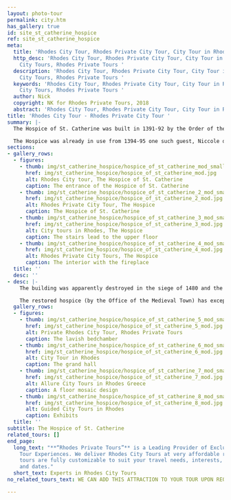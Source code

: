 ```yaml
---
layout: photo-tour
permalink: city.htm
has_gallery: true
id: site_st_catherine_hospice
ref: site_st_catherine_hospice
meta:
  title: 'Rhodes City Tour, Rhodes Private City Tour, City Tour in Rhodes '
  http_desc: 'Rhodes City Tour, Rhodes Private City Tour, City Tour in Rhodes, Rhodes
    City Tours, Rhodes Private Tours '
  description: 'Rhodes City Tour, Rhodes Private City Tour, City Tour in Rhodes, Rhodes
    City Tours, Rhodes Private Tours '
  keywords: 'Rhodes City Tour, Rhodes Private City Tour, City Tour in Rhodes, Rhodes
    City Tours, Rhodes Private Tours '
  author: Nick
  copyright: NK for Rhodes Private Tours, 2018
  abstract: 'Rhodes City Tour, Rhodes Private City Tour, City Tour in Rhodes '
title: 'Rhodes City Tour - Rhodes Private City Tour '
summary: |-
  The Hospice of St. Catherine was built in 1391-92 by the Order of the Knights of St. John (Knights Hospitallers) to house and entertain esteemed guests. The Hospice built under Grand Master Heredia, by the Italian Domenico d'Allemagna, admiral of the Order of the Knights. 

  The Hospice was already in use from 1394-95 one such guest, Niccole de Martoni, described it as "beautiful and splendid, with many handsome rooms, containing many and good beds".
sections:
- gallery_rows:
  - figures:
    - thumb: img/st_catherine_hospice/hospice_of_st_catherine_mod_small.jpg
      href: img/st_catherine_hospice/hospice_of_st_catherine_mod.jpg
      alt: Rhodes City tour, The Hospice of St. Catherine
      caption: The entrance of the Hospice of St. Catherine
    - thumb: img/st_catherine_hospice/hospice_of_st_catherine_2_mod_small.jpg
      href: img/st_catherine_hospice/hospice_of_st_catherine_2_mod.jpg
      alt: Rhodes Private City Tour, The Hospice
      caption: The Hospice of St. Catherine
    - thumb: img/st_catherine_hospice/hospice_of_st_catherine_3_mod_small.jpg
      href: img/st_catherine_hospice/hospice_of_st_catherine_3_mod.jpg
      alt: City tours in Rhodes, The Hospice
      caption: The stairs lead to the upper floor
    - thumb: img/st_catherine_hospice/hospice_of_st_catherine_4_mod_small.jpg
      href: img/st_catherine_hospice/hospice_of_st_catherine_4_mod.jpg
      alt: Rhodes Private City Tours, The Hospice
      caption: The interior with the fireplace
  title: ''
  desc: ''
- desc: |-
    The building was apparently destroyed in the siege of 1480 and the earthquake of 1481. In 1944 the east part of the Hospice was destroyed again by Allied bombing, along with many buildings in the heart of the Jewish quarter.

    The restored hospice (by the Office of the Medieval Town) has exceptionally beautiful sea-pebble and mosaic floors, carved and intricately painted wooden ceilings, a grand hall and lavish bedchamber, and engaging exhibits.
  gallery_rows:
  - figures:
    - thumb: img/st_catherine_hospice/hospice_of_st_catherine_5_mod_small.jpg
      href: img/st_catherine_hospice/hospice_of_st_catherine_5_mod.jpg
      alt: Private Rhodes City Tour, Rhodes Private Tours
      caption: The lavish bedchamber
    - thumb: img/st_catherine_hospice/hospice_of_st_catherine_6_mod_small.jpg
      href: img/st_catherine_hospice/hospice_of_st_catherine_6_mod.jpg
      alt: City Tour in Rhodes
      caption: The grand hall
    - thumb: img/st_catherine_hospice/hospice_of_st_catherine_7_mod_small.jpg
      href: img/st_catherine_hospice/hospice_of_st_catherine_7_mod.jpg
      alt: Allure City Tours in Rhodes Greece
      caption: A floor mosaic design
    - thumb: img/st_catherine_hospice/hospice_of_st_catherine_8_mod_small.jpg
      href: img/st_catherine_hospice/hospice_of_st_catherine_8_mod.jpg
      alt: Guided City Tours in Rhodes
      caption: Exhibits
  title: ''
subtitle: The Hospice of St. Catherine
related_tours: []
end_page:
  long_text: "**“Rhodes Private Tours”** is a Leading Provider of Exclusive and Personalized
    Tour Experiences. We deliver Rhodes City Tours at very affordable rates. All our
    tours are fully customizable to suit your travel needs, interests, schedules,
    and dates."
  short_text: Experts in Rhodes City Tours
no_related_tours_text: WE CAN ADD THIS ATTRACTION TO YOUR TOUR UPON REQUEST

---
```

